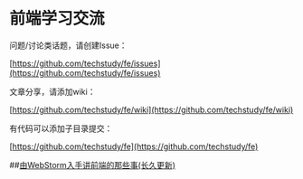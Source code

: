 前端学习交流
=========================

  
问题/讨论类话题，请创建Issue：


[https://github.com/techstudy/fe/issues](https://github.com/techstudy/fe/issues)

   

文章分享，请添加wiki：


[https://github.com/techstudy/fe/wiki](https://github.com/techstudy/fe/wiki)


有代码可以添加子目录提交： 

[https://github.com/techstudy/fe](https://github.com/techstudy/fe)
 
 
##[由WebStorm入手讲前端的那些事(长久更新)](https://github.com/techstudy/fe/blob/master/article/%E7%94%B1WebStorm%E5%85%A5%E6%89%8B%E8%AE%B2%E5%89%8D%E7%AB%AF%E7%9A%84%E9%82%A3%E4%BA%9B%E4%BA%8B.md)